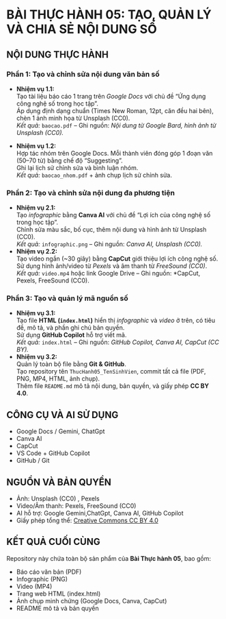 # BÀI THỰC HÀNH 05: TẠO, QUẢN LÝ VÀ CHIA SẺ NỘI DUNG SỐ
## NỘI DUNG THỰC HÀNH
### **Phần 1: Tạo và chỉnh sửa nội dung văn bản số**
- **Nhiệm vụ 1.1:**  
  Tạo tài liệu báo cáo 1 trang trên *Google Docs* với chủ đề “Ứng dụng công nghệ số trong học tập”.  
  Áp dụng định dạng chuẩn (Times New Roman, 12pt, căn đều hai bên), chèn 1 ảnh minh họa từ Unsplash (CC0).  
  *Kết quả:* `baocao.pdf` – Ghi nguồn: *Nội dung từ Google Bard, hình ảnh từ Unsplash (CC0).*

- **Nhiệm vụ 1.2:**  
  Hợp tác nhóm trên Google Docs. Mỗi thành viên đóng góp 1 đoạn văn (50–70 từ) bằng chế độ “Suggesting”.  
  Ghi lại lịch sử chỉnh sửa và bình luận nhóm.  
  *Kết quả:* `baocao_nhom.pdf` + ảnh chụp lịch sử chỉnh sửa.
### **Phần 2: Tạo và chỉnh sửa nội dung đa phương tiện**
- **Nhiệm vụ 2.1:**  
  Tạo *infographic* bằng **Canva AI** với chủ đề “Lợi ích của công nghệ số trong học tập”.  
  Chỉnh sửa màu sắc, bố cục, thêm nội dung và hình ảnh từ Unsplash (CC0).  
  *Kết quả:* `infographic.png` – Ghi nguồn: *Canva AI, Unsplash (CC0).*
- **Nhiệm vụ 2.2:**  
  Tạo video ngắn (~30 giây) bằng **CapCut** giới thiệu lợi ích công nghệ số.  
  Sử dụng hình ảnh/video từ *Pexels* và âm thanh từ *FreeSound (CC0)*.  
 *Kết quả:* `video.mp4` hoặc link Google Drive – Ghi nguồn: *CapCut, Pexels, FreeSound (CC0).
### **Phần 3: Tạo và quản lý mã nguồn số**
- **Nhiệm vụ 3.1:**  
  Tạo file **HTML (`index.html`)** hiển thị *infographic* và *video* ở trên, có tiêu đề, mô tả, và phần ghi chú bản quyền.  
  Sử dụng **GitHub Copilot** hỗ trợ viết mã.  
 *Kết quả:* `index.html` – Ghi nguồn: *GitHub Copilot, Canva AI, CapCut (CC BY).*
- **Nhiệm vụ 3.2:**  
  Quản lý toàn bộ file bằng **Git & GitHub**.  
  Tạo repository tên `ThucHanh05_TenSinhVien`, commit tất cả file (PDF, PNG, MP4, HTML, ảnh chụp).  
  Thêm file `README.md` mô tả nội dung, bản quyền, và giấy phép **CC BY 4.0**.  
## CÔNG CỤ VÀ AI SỬ DỤNG
- Google Docs / Gemini, ChatGpt 
- Canva AI  
- CapCut  
- VS Code + GitHub Copilot  
- GitHub / Git  
## NGUỒN VÀ BẢN QUYỀN
- Ảnh: Unsplash (CC0) , Pexels
- Video/Âm thanh: Pexels, FreeSound (CC0)  
- AI hỗ trợ: Google Gemini,ChatGpt, Canva AI, GitHub Copilot  
- Giấy phép tổng thể: [Creative Commons CC BY 4.0](https://creativecommons.org/licenses/by/4.0/)
## KẾT QUẢ CUỐI CÙNG
Repository này chứa toàn bộ sản phẩm của **Bài Thực hành 05**, bao gồm:
- Báo cáo văn bản (PDF)  
- Infographic (PNG)  
- Video (MP4)  
- Trang web HTML (index.html)  
- Ảnh chụp minh chứng (Google Docs, Canva, CapCut)  
- README mô tả và bản quyền
